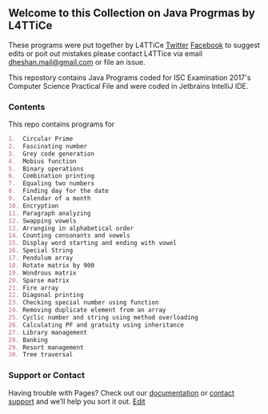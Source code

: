 ## Welcome to this Collection on Java Progrmas by L4TTiCe

These programs were put together by L4TTiCe [Twitter](https://twitter.com/l4ttice) [Facebook](https://www.facebook.com/mdheshan) to suggest edits or poit out mistakes please contact L4TTice via email dheshan.mail@gmail.com or file an issue.

This repostory contains Java Programs coded for ISC Examination 2017's Computer Science Practical File and were coded in Jetbrains IntelliJ IDE.

### Contents

This repo contains programs for 

```markdown
1.	Circular Prime		
2.	Fascinating number 		
3.	Grey code generation		
4.	Mobius function		
5.	Binary operations		
6.	Combination printing		
7.	Equaling two numbers		
8.	Finding day for the date		
9.	Calendar of a month		
10.	Encryption		
11.	Paragraph analyzing		
12.	Swapping vowels		
13.	Arranging in alphabetical order		
14.	Counting consonants and vowels		
15.	Display word starting and ending with vowel		
16.	Special String		
17.	Pendulum array		
18.	Rotate matrix by 900		
19.	Wondrous matrix		
20.	Sparse matrix		
21.	Fire array		
22.	Diagonal printing		
23.	Checking special number using function		
24.	Removing duplicate element from an array		
25.	Cyclic number and string using method overloading		
26.	Calculating PF and gratuity using inheritance		
27.	Library management		
28.	Banking		
29.	Resort management		
30.	Tree traversal		

```
### Support or Contact

Having trouble with Pages? Check out our [documentation](https://help.github.com/categories/github-pages-basics/) or [contact support](https://github.com/contact) and we’ll help you sort it out.
[Edit](https://github.com/D-codex/Java-ISC_12/edit/master/README.md)
